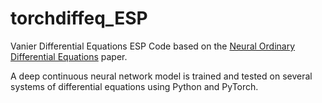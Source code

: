 # torchdiffeq_ESP
Vanier Differential Equations ESP Code based on the [Neural Ordinary Differential Equations](https://arxiv.org/abs/1806.07366) paper.

A deep continuous neural network model is trained and tested on several systems of differential equations using Python and PyTorch.  
